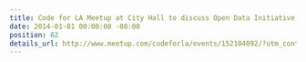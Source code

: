 ```yaml
---
title: Code for LA Meetup at City Hall to discuss Open Data Initiative, Shauna Nep
date: 2014-01-01 00:00:00 -08:00
position: 62
details_url: http://www.meetup.com/codeforla/events/152104092/?utm_content=buffer95ae1&utm_medium=social&utm_source=twitter.com&utm_campaign=buffer
---
```


